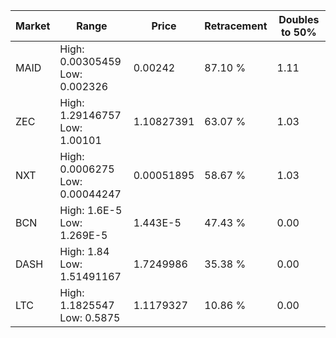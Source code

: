 | Market | Range | Price| Retracement | Doubles to 50% |
| --- | --- | --- | --- | --- |
| MAID | High: 0.00305459<br />Low: 0.002326 | 0.00242 | 87.10 % | 1.11 |
| ZEC | High: 1.29146757<br />Low: 1.00101 | 1.10827391 | 63.07 % | 1.03 |
| NXT | High: 0.0006275<br />Low: 0.00044247 | 0.00051895 | 58.67 % | 1.03 |
| BCN | High: 1.6E-5<br />Low: 1.269E-5 | 1.443E-5 | 47.43 % | 0.00 |
| DASH | High: 1.84<br />Low: 1.51491167 | 1.7249986 | 35.38 % | 0.00 |
| LTC | High: 1.1825547<br />Low: 0.5875 | 1.1179327 | 10.86 % | 0.00 |
